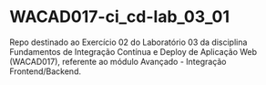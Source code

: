 # WACAD017-ci_cd-lab_03_01

Repo destinado ao Exercício 02 do Laboratório 03 da disciplina Fundamentos de Integração Contínua e Deploy de Aplicação Web (WACAD017), referente ao módulo Avançado - Integração Frontend/Backend.

